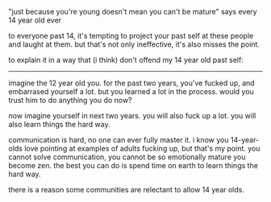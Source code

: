 "just because you're young doesn't mean you can't be mature" says every 14 year old ever

to everyone past 14, it's tempting to project your past self at these people and laught at them. but that's not only ineffective, it's also misses the point.

to explain it in a way that (i think) don't offend my 14 year old past self:

---

imagine the 12 year old you. for the past two years, you've fucked up, and embarrased yourself a lot. but you learned a lot in the process. would you trust him to do anything you do now?

now imagine yourself in next two years. you will also fuck up a lot. you will also learn things the hard way.

communication is hard, no one can ever fully master it. i know you 14-year-olds love pointing at examples of adults fucking up, but that's my point. you cannot solve communication, you cannot be so emotionally mature you become zen. the best you can do is spend time on earth to learn things the hard way.

there is a reason some communities are relectant to allow 14 year olds.
